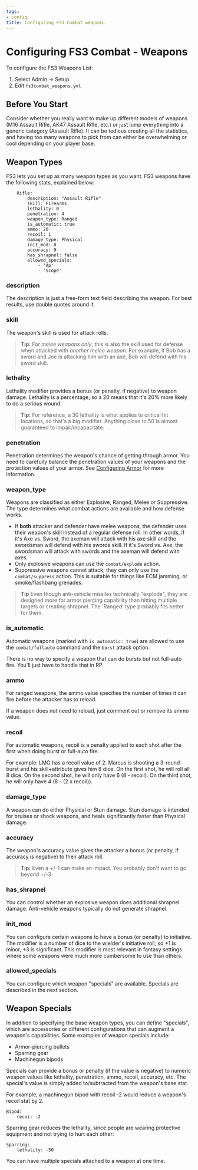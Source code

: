 ```yaml
---
tags:
- config
title: Configuring FS3 Combat weapons.
---
```

# Configuring FS3 Combat - Weapons

To configure the FS3 Weapons List:

1. Select Admin -> Setup.
2. Edit `fs3combat_weapons.yml`

## Before You Start

Consider whether you really want to make up different models of weapons (M16 Assault Rifle, AK47 Assault Rifle, etc.) or just lump everything into a generic category (Assault Rifle). It can be tedious creating all the statistics, and having too many weapons to pick from can either be overwhelming or cool depending on your player base.

## Weapon Types

FS3 lets you set up as many weapon types as you want.  FS3 weapons have the following stats, explained below:

        Rifle:
            description: "Assault Rifle"
            skill: Firearms
            lethality: 0
            penetration: 4
            weapon_type: Ranged
            is_automatic: true
            ammo: 20
            recoil: 1
            damage_type: Physical
            init_mod: 0
            accuracy: 0
            has_shrapnel: false
            allowed_specials: 
                - 'Ap'
                - 'Scope'

### description

The description is just a free-form text field describing the weapon.  For best results, use double quotes around it.

### skill

The weapon's skill is used for attack rolls.  

> <i class="fa fa-info-circle"></i> **Tip:** For *melee weapons only*, this is also the skill used for defense when attacked with *another melee weapon*. For example, if Bob has a sword and Joe is attacking him with an axe, Bob will defend with his sword skill.

### lethality

Lethality modifier provides a bonus (or penalty, if negative) to weapon damage.  Lethality is a percentage, so a 20 means that it's 20% more likely to do a serious wound.

> <i class="fa fa-info-circle"></i> **Tip:** For reference, a 30 lethality is what applies to critical hit locations, so that's a big modifier.  Anything close to 50 is almost guaranteed to impair/incapacitate.

### penetration

Penetration determines the weapon's chance of getting through armor.  You need to carefully balance the penetration values of your weapons and the protection values of your armor.  See [Configuring Armor](/tutorials/config/fs3combat_armor) for more information.

### weapon_type

Weapons are classified as either Explosive, Ranged, Melee or Suppressive.  The type determines what combat actions are available and how defense works.

* If **both** attacker and defender have melee weapons, the defender uses their weapon's skill instead of a regular defense roll.  In other words, if it's Axe vs. Sword, the axeman will attack with his axe skill and the swordsman will defend with his swords skill.   If it's Sword vs. Axe, the swordsman will attack with swords and the axeman will defend with axes.
* Only explosive weapons can use the `combat/explode` action.
* Suppressive weapons cannot attack; they can only use the `combat/suppress` action.  This is suitable for things like ECM jamming, or smoke/flashbang grenades.

> **Tip** Even though anti-vehicle missiles technically "explode", they are designed more for armor piercing capability than hitting multiple targets or creating shrapnel.  The 'Ranged' type probably fits better for them.

### is_automatic

Automatic weapons (marked with `is_automatic: true`) are allowed to use the `combat/fullauto` command and the `burst` attack option.  

There is no way to specify a weapon that can do bursts but not full-auto fire.  You'll just have to handle that in RP.

### ammo

For ranged weapons, the ammo value specifies the number of times it can fire before the attacker has to reload.

If a weapon does not need to reload, just comment out or remove its ammo value.

### recoil

For automatic weapons, recoil is a penalty applied to each shot after the first when doing burst or full-auto fire.

For example:  LMG has a recoil value of 2.  Marcus is shooting a 3-round burst and his skill+attribute gives him 8 dice.  On the first shot, he will roll all 8 dice.  On the second shot, he will only have 6 (8 - recoil).  On the third shot, he will only have 4 (8 - (2 x recoil)).

### damage_type

A weapon can do either Physical or Stun damage.  Stun damage is intended for bruises or shock weapons, and heals significantly faster than Physical damage.

### accuracy

The weapon's accuracy value gives the attacker a bonus (or penalty, if accuracy is negative) to their attack roll.  

> <i class="fa fa-info-circle"></i> **Tip:** Even a +/-1 can make an impact.  You probably don't want to go beyond +/-3.

### has_shrapnel

You can control whether an explosive weapon does additional shrapnel damage.  Anti-vehicle weapons typically do not generate shrapnel.

### init_mod

You can configure certain weapons to have a bonus (or penalty) to initiative. The modifier is a number of dice to the wielder's initiative roll, so +1 is minor, +3 is significant.  This modifier is most relevant in fantasy settings where some weapons were much more cumbersome to use than others.

### allowed_specials

You can configure which weapon "specials" are available.  Specials are described in the next section.


## Weapon Specials

In addition to specifying the base weapon types, you can define "specials", which are accessories or different configurations that can augment a weapon's capabilities.   Some examples of weapon specials include:

* Armor-piercing bullets
* Sparring gear
* Machinegun bipods

Specials can provide a bonus or penalty (if the value is negative) to numeric weapon values like lethality, penetration, ammo, recoil, accuracy, etc.  The special's value is simply added to/subtracted from the weapon's base stat.

For example, a machinegun bipod with recoil -2 would reduce a weapon's recoil stat by 2.

    Bipod:
        recoi: -2

Sparring gear reduces the lethality, since people are wearing protective equipment and not trying to hurt each other:

    Sparring:
        lethality: -50

You can have multiple specials attached to a weapon at one time.